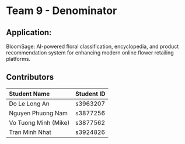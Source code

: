 # Team 9 - Denominator

## Application:

BloomSage: AI-powered floral classification, encyclopedia, and product recommendation system for enhancing modern online flower retailing platforms.

## Contributors

| Student Name         | Student ID |
|:---------------------|:-----------|
| Do Le Long An        | s3963207  |
| Nguyen Phuong Nam    | s3877256  |
| Vo Tuong Minh (Mike) | s3877562  |
| Tran Minh Nhat       | s3924826  |


